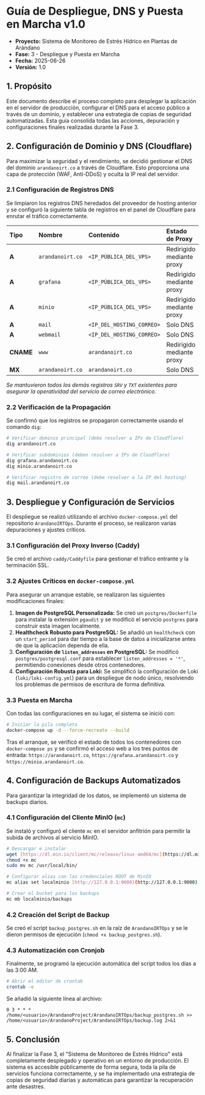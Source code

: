 # Guía de Despliegue, DNS y Puesta en Marcha v1.0

* **Proyecto:** Sistema de Monitoreo de Estrés Hídrico en Plantas de Arándano
* **Fase:** 3 - Despliegue y Puesta en Marcha
* **Fecha:** 2025-06-26
* **Versión:** 1.0

## 1. Propósito

Este documento describe el proceso completo para desplegar la aplicación en el servidor de producción, configurar el DNS para el acceso público a través de un dominio, y establecer una estrategia de copias de seguridad automatizadas. Esta guía consolida todas las acciones, depuración y configuraciones finales realizadas durante la Fase 3.

## 2. Configuración de Dominio y DNS (Cloudflare)

Para maximizar la seguridad y el rendimiento, se decidió gestionar el DNS del dominio `arandanoirt.co` a través de Cloudflare. Esto proporciona una capa de protección (WAF, Anti-DDoS) y oculta la IP real del servidor.

### 2.1 Configuración de Registros DNS

Se limpiaron los registros DNS heredados del proveedor de hosting anterior y se configuró la siguiente tabla de registros en el panel de Cloudflare para enrutar el tráfico correctamente.

| Tipo  | Nombre           | Contenido                 | Estado de Proxy             |
| :---- | :--------------- | :------------------------ | :-------------------------- |
| **A** | `arandanoirt.co` | `<IP_PÚBLICA_DEL_VPS>`    | Redirigido mediante proxy   |
| **A** | `grafana`        | `<IP_PÚBLICA_DEL_VPS>`    | Redirigido mediante proxy   |
| **A** | `minio`          | `<IP_PÚBLICA_DEL_VPS>`    | Redirigido mediante proxy   |
| **A** | `mail`           | `<IP_DEL_HOSTING_CORREO>` | Solo DNS                    |
| **A** | `webmail`        | `<IP_DEL_HOSTING_CORREO>` | Solo DNS                    |
| **CNAME**| `www`          | `arandanoirt.co`            | Redirigido mediante proxy   |
| **MX** | `arandanoirt.co` | `arandanoirt.co`            | Solo DNS                    |

*Se mantuvieron todos los demás registros `SRV` y `TXT` existentes para asegurar la operatividad del servicio de correo electrónico.*

### 2.2 Verificación de la Propagación

Se confirmó que los registros se propagaron correctamente usando el comando `dig`:
```bash
# Verificar dominio principal (debe resolver a IPs de Cloudflare)
dig arandanoirt.co

# Verificar subdominios (deben resolver a IPs de Cloudflare)
dig grafana.arandanoirt.co
dig minio.arandanoirt.co

# Verificar registro de correo (debe resolver a la IP del hosting)
dig mail.arandanoirt.co
```

## 3. Despliegue y Configuración de Servicios

El despliegue se realizó utilizando el archivo `docker-compose.yml` del repositorio `ArandanoIRTOps`. Durante el proceso, se realizaron varias depuraciones y ajustes críticos.

### 3.1 Configuración del Proxy Inverso (Caddy)

Se creó el archivo `caddy/Caddyfile` para gestionar el tráfico entrante y la terminación SSL.

### 3.2 Ajustes Críticos en `docker-compose.yml`

Para asegurar un arranque estable, se realizaron las siguientes modificaciones finales:

1.  **Imagen de PostgreSQL Personalizada:** Se creó un `postgres/Dockerfile` para instalar la extensión `pgaudit` y se modificó el servicio `postgres` para construir esta imagen localmente.
2.  **Healthcheck Robusto para PostgreSQL:** Se añadió un `healthcheck` con un `start_period` para dar tiempo a la base de datos a inicializarse antes de que la aplicación dependa de ella.
3.  **Configuración de `listen_addresses` en PostgreSQL:** Se modificó `postgres/postgresql.conf` para establecer `listen_addresses = '*'`, permitiendo conexiones desde otros contenedores.
4.  **Configuración Robusta para Loki:** Se simplificó la configuración de Loki (`loki/loki-config.yml`) para un despliegue de nodo único, resolviendo los problemas de permisos de escritura de forma definitiva.

### 3.3 Puesta en Marcha

Con todas las configuraciones en su lugar, el sistema se inició con:
```bash
# Iniciar la pila completa
docker-compose up -d --force-recreate --build
```
Tras el arranque, se verificó el estado de todos los contenedores con `docker-compose ps` y se confirmó el acceso web a los tres puntos de entrada: `https://arandanoirt.co`, `https://grafana.arandanoirt.co` y `https://minio.arandanoirt.co`.

## 4. Configuración de Backups Automatizados

Para garantizar la integridad de los datos, se implementó un sistema de backups diarios.

### 4.1 Configuración del Cliente MinIO (`mc`)

Se instaló y configuró el cliente `mc` en el servidor anfitrión para permitir la subida de archivos al servicio MinIO.
```bash
# Descargar e instalar
wget [https://dl.min.io/client/mc/release/linux-amd64/mc](https://dl.min.io/client/mc/release/linux-amd64/mc)
chmod +x mc
sudo mv mc /usr/local/bin/

# Configurar alias con las credenciales ROOT de MinIO
mc alias set localminio [http://127.0.0.1:9000](http://127.0.0.1:9000) <MINIO_ROOT_USER> <MINIO_ROOT_PASSWORD>

# Crear el bucket para los backups
mc mb localminio/backups
```

### 4.2 Creación del Script de Backup

Se creó el script `backup_postgres.sh` en la raíz de `ArandanoIRTOps` y se le dieron permisos de ejecución (`chmod +x backup_postgres.sh`).

### 4.3 Automatización con Cronjob

Finalmente, se programó la ejecución automática del script todos los días a las 3:00 AM.
```bash
# Abrir el editor de crontab
crontab -e
```
Se añadió la siguiente línea al archivo:
```crontab
0 3 * * * /home/<usuario>/ArandanoProject/ArandanoIRTOps/backup_postgres.sh >> /home/<usuario>/ArandanoProject/ArandanoIRTOps/backup.log 2>&1
```

## 5. Conclusión

Al finalizar la Fase 3, el "Sistema de Monitoreo de Estrés Hídrico" está completamente desplegado y operativo en un entorno de producción. El sistema es accesible públicamente de forma segura, toda la pila de servicios funciona correctamente, y se ha implementado una estrategia de copias de seguridad diarias y automáticas para garantizar la recuperación ante desastres.